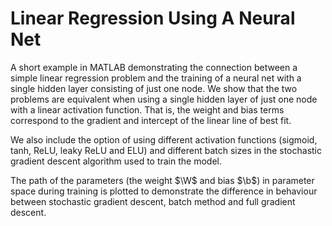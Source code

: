 # Linear Regression Using A Neural Net

A short example in MATLAB demonstrating the connection between a simple linear regression problem and the training of a neural net with a single hidden layer consisting of just one node. We show that the two problems are equivalent when using a single hidden layer of just one node with a linear activation function. That is, the weight and bias terms correspond to the gradient and intercept of the linear line of best fit.

We also include the option of using different activation functions (sigmoid, tanh, ReLU, leaky ReLU and ELU) and different batch sizes in the stochastic gradient descent algorithm used to train the model.

The path of the parameters (the weight $\W$ and bias $\b$) in parameter space during training is plotted to demonstrate the difference in behaviour between stochastic gradient descent, batch method and full gradient descent.
